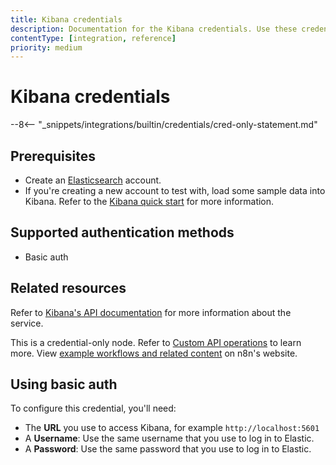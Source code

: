 ```yaml
---
title: Kibana credentials
description: Documentation for the Kibana credentials. Use these credentials to authenticate Kibana in n8n, a workflow automation platform.
contentType: [integration, reference]
priority: medium
---
```


# Kibana credentials

--8<-- "_snippets/integrations/builtin/credentials/cred-only-statement.md"

## Prerequisites

- Create an [Elasticsearch](https://www.elastic.co/) account.
- If you're creating a new account to test with, load some sample data into Kibana. Refer to the [Kibana quick start](https://www.elastic.co/guide/en/kibana/current/get-started.html) for more information.

## Supported authentication methods

- Basic auth

## Related resources

Refer to [Kibana's API documentation](https://www.elastic.co/guide/en/kibana/current/api.html) for more information about the service.

This is a credential-only node. Refer to [Custom API operations](/integrations/custom-operations.md) to learn more. View [example workflows and related content](https://n8n.io/integrations/kibana/) on n8n's website.

## Using basic auth

To configure this credential, you'll need:

- The **URL** you use to access Kibana, for example `http://localhost:5601`
- A **Username**: Use the same username that you use to log in to Elastic.
- A **Password**: Use the same password that you use to log in to Elastic.